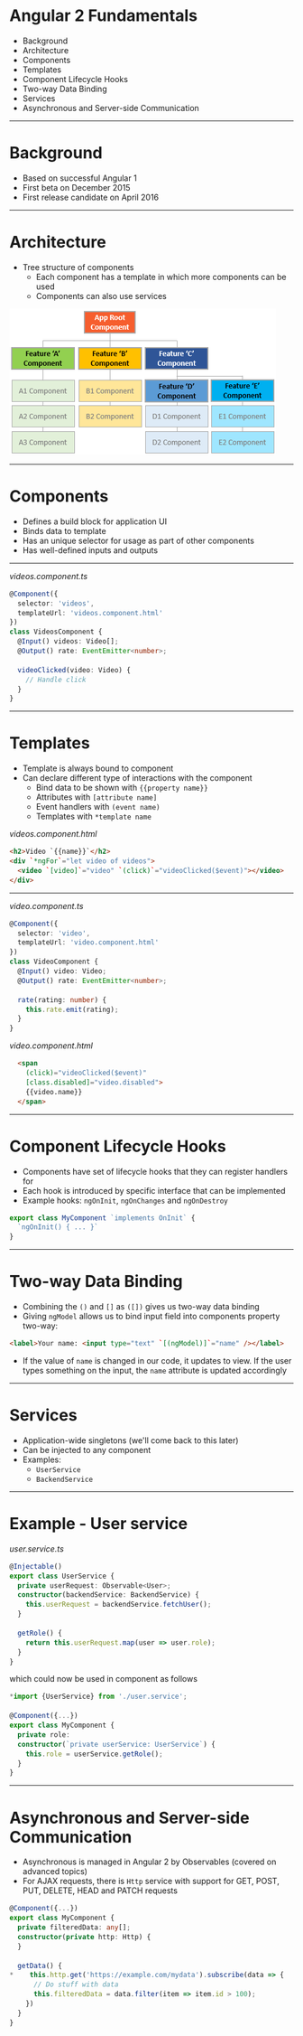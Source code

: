 # Angular 2 Fundamentals
- Background
- Architecture
- Components
- Templates
- Component Lifecycle Hooks
- Two-way Data Binding
- Services
- Asynchronous and Server-side Communication

---

# Background
- Based on successful Angular 1
- First beta on December 2015
- First release candidate on April 2016

---

# Architecture
- Tree structure of components
  - Each component has a template in which more components can be used
  - Components can also use services

![Component tree](angular2-fundamentals/component-tree.png "Component tree")

---

# Components
- Defines a build block for application UI
- Binds data to template
- Has an unique selector for usage as part of other components
- Has well-defined inputs and outputs

---

_videos.component.ts_

```typescript
@Component({
  selector: 'videos',
  templateUrl: 'videos.component.html'
})
class VideosComponent {
  @Input() videos: Video[];
  @Output() rate: EventEmitter<number>;

  videoClicked(video: Video) {
    // Handle click
  }
}
```

---

# Templates

- Template is always bound to component
- Can declare different type of interactions with the component
  - Bind data to be shown with `{{property name}}`
  - Attributes with `[attribute name]`
  - Event handlers with `(event name)`
  - Templates with `*template name`

_videos.component.html_

```html
<h2>Video `{{name}}`</h2>
<div `*ngFor`="let video of videos">
  <video `[video]`="video" `(click)`="videoClicked($event)"></video>
</div>
```

---

_video.component.ts_
```typescript
@Component({
  selector: 'video',
  templateUrl: 'video.component.html'
})
class VideoComponent {
  @Input() video: Video;
  @Output() rate: EventEmitter<number>;

  rate(rating: number) {
    this.rate.emit(rating);
  }
}
```


_video.component.html_
```html
  <span
    (click)="videoClicked($event)"
    [class.disabled]="video.disabled">
    {{video.name}}
  </span>
```

---

# Component Lifecycle Hooks
- Components have set of lifecycle hooks that they can register handlers for
- Each hook is introduced by specific interface that can be implemented
- Example hooks: `ngOnInit`, `ngOnChanges` and `ngOnDestroy`

```typescript
export class MyComponent `implements OnInit` {
  `ngOnInit() { ... }`
}
```

---

# Two-way Data Binding

- Combining the `()` and `[]` as `([])` gives us two-way data binding
- Giving `ngModel` allows us to bind input field into components property two-way:

```html
<label>Your name: <input type="text" `[(ngModel)]`="name" /></label>
```

- If the value of `name` is changed in our code, it updates to view. If the user types something on the input, the `name` attribute is updated accordingly

---

# Services

- Application-wide singletons (we'll come back to this later)
- Can be injected to any component
- Examples:
  - `UserService`
  - `BackendService`

---

# Example - User service
_user.service.ts_

```typescript
@Injectable()
export class UserService {
  private userRequest: Observable<User>;
  constructor(backendService: BackendService) {
    this.userRequest = backendService.fetchUser();
  }

  getRole() {
    return this.userRequest.map(user => user.role);
  }
}
```
which could now be used in component as follows
```typescript
*import {UserService} from './user.service';

@Component({...})
export class MyComponent {
  private role:
  constructor(`private userService: UserService`) {
    this.role = userService.getRole();
  }
}
```

---

# Asynchronous and Server-side Communication

- Asynchronous is managed in Angular 2 by Observables (covered on advanced topics)
- For AJAX requests, there is `Http` service with support for GET, POST, PUT, DELETE, HEAD and PATCH requests

```typescript
@Component({...})
export class MyComponent {
  private filteredData: any[];
  constructor(private http: Http) {
  }

  getData() {
*    this.http.get('https://example.com/mydata').subscribe(data => {
      // Do stuff with data
      this.filteredData = data.filter(item => item.id > 100);
    })
  }
}
```
